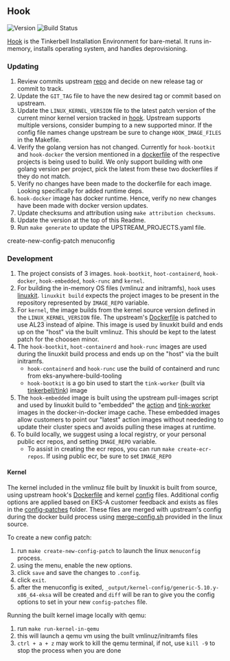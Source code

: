 ## **Hook**
![Version](https://img.shields.io/badge/version-v0.9.1-blue)
![Build Status](https://codebuild.us-west-2.amazonaws.com/badges?uuid=eyJlbmNyeXB0ZWREYXRhIjoicVVYYXpIMzRpazNGUTBWdnY1dittK09zNDJvRmtlUlpTZUtZRFoyMkZ0YzlZT3NBMTRSSUFacFg3ZzdVNjg3SlhOZ2dZNmExOVkwaDE5U2RNQldWSTBzPSIsIml2UGFyYW1ldGVyU3BlYyI6ImdYN1lEaGZuSVpQMjhLM2EiLCJtYXRlcmlhbFNldFNlcmlhbCI6MX0%3D&branch=main)

[Hook](https://github.com/tinkerbell/hook) is the Tinkerbell Installation Environment for bare-metal. It runs in-memory, installs operating system, and handles deprovisioning.

### Updating

1. Review commits upstream [repo](https://github.com/tinkerbell/hook) and decide on new release tag or commit to track.
1. Update the `GIT_TAG` file to have the new desired tag or commit based on upstream.
1. Update the `LINUX_KERNEL_VERSION` file to the latest patch version of the current minor kernel version tracked in [hook](https://github.com/tinkerbell/hook/tree/main/kernel/configs). Upstream supports multiple versions, consider bumping to a new supported minor.
If the config file names change upstream be sure to change `HOOK_IMAGE_FILES` in the Makefile.
1. Verify the golang version has not changed. Currently for `hook-bootkit` and `hook-docker` the version mentioned in a [dockerfile](https://github.com/tinkerbell/hook/blob/main/images/hook-bootkit/Dockerfile) of the respective projects is being used to build.
We only support building with one golang version per project, pick the latest from these two dockerfiles if they do not match.
1. Verify no changes have been made to the dockerfile for each image. Looking specifically for added runtime deps.
1. `hook-docker` image has docker runtime. Hence, verify no new changes have been made with docker version updates.
1. Update checksums and attribution using `make attribution checksums`.
1. Update the version at the top of this Readme.
1. Run `make generate` to update the UPSTREAM_PROJECTS.yaml file.


create-new-config-patch
menuconfig
### Development

1. The project consists of 3 images. `hook-bootkit`, `hoot-containerd`, `hook-docker`, `hook-embedded`, `hook-runc` and `kernel`.
1. For building the in-memory OS files (vmlinuz and initramfs), `hook` uses [linuxkit](https://github.com/linuxkit/linuxkit). `linuxkit build` expects the project images to be present in the repository represented by `IMAGE_REPO` variable.
1. For `kernel`, the image builds from the kernel source version defined in the `LINUX_KERNEL_VERSION` file. The upstream's [Dockerfile](https://github.com/tinkerbell/hook/blob/main/kernel/Dockerfile) is patched to use AL23 instead of alpine.
This image is used by linuxkit build and ends up on the "host" via the built vmlinuz. This should be kept to the latest patch for the choosen minor.
1. The `hook-bootkit`, `hoot-containerd` and `hook-runc` images are used during the linuxkit build process and ends up on the "host" via the built initramfs.
    - `hook-containerd` and `hook-runc` use the build of containerd and runc from eks-anywhere-build-tooling
    - `hook-bootkit` is a go bin used to start the `tink-worker` (built via [tinkerbell/tink](../tink/Makefile)) image
1. The `hook-embedded` image is built using the upstream pull-images script and used by linuxkit build to "embedded" the [action](../hub/Makefile) and [tink-worker](../tink/Makefile) images in the docker-in-docker image cache.
These embedded images allow customers to point our "latest" action images without neededing to update their cluster specs and avoids pulling these images at runtime.
1. To build locally, we suggest using a local registry, or your personal public ecr repos, and setting `IMAGE_REPO` variable.
    - To assist in creating the ecr repos, you can run `make create-ecr-repos`. If using public ecr, be sure to set `IMAGE_REPO`

#### Kernel

The kernel included in the vmlinuz file built by linuxkit is built from source, using upstream hook's [Dockerfile](https://github.com/tinkerbell/hook/blob/main/kernel/Dockerfile) and kernel [config](https://github.com/tinkerbell/hook/tree/main/kernel/configs) files.
Additional config options are applied based on EKS-A customer feedback and exists as files in the [config-patches](./config-patches/) folder.  These files are merged with upstream's config during the 
docker build process using [merge-config.sh](https://github.com/torvalds/linux/blob/master/scripts/kconfig/merge_config.sh) provided in the linux source.

To create a new config patch:
1. run `make create-new-config-patch` to launch the linux `menuconfig` process.
1. using the menu, enable the new options.
1. click `save` and save the changes to `.config`.
1. click `exit`.
1. after the menuconfig is exited, `_output/kernel-config/generic-5.10.y-x86_64-eksa` will be created and `diff` will be ran to give you the config options to set in your new `config-patches` file.

Running the built kernel image locally with qemu:
1. run `make run-kernel-in-qemu`
1. this will launch a qemu vm using the built vmlinuz/initramfs files
1. `ctrl + a + z` may work to kill the qemu terminal, if not, use `kill -9` to stop the process when you are done
